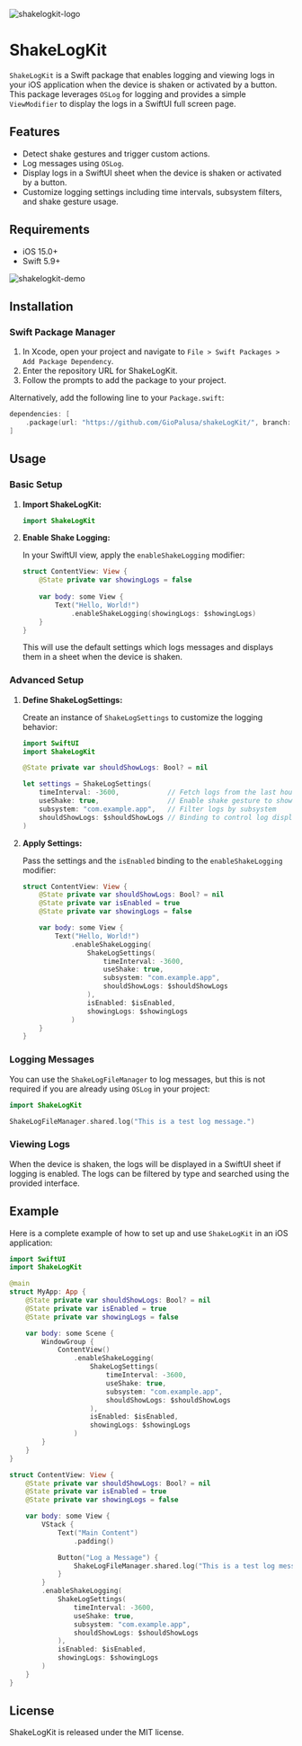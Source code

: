 ![shakelogkit-logo](https://github.com/GioPalusa/shakeLogKit/assets/16545448/37d003a5-0808-4e73-95c2-20bb85e43dfb)
# ShakeLogKit

`ShakeLogKit` is a Swift package that enables logging and viewing logs in your iOS application when the device is shaken or activated by a button. This package leverages `OSLog` for logging and provides a simple `ViewModifier` to display the logs in a SwiftUI full screen page.

## Features

- Detect shake gestures and trigger custom actions.
- Log messages using `OSLog`.
- Display logs in a SwiftUI sheet when the device is shaken or activated by a button.
- Customize logging settings including time intervals, subsystem filters, and shake gesture usage.

## Requirements

- iOS 15.0+
- Swift 5.9+

![shakelogkit-demo](https://github.com/GioPalusa/shakeLogKit/assets/16545448/4b75f27e-8d80-4232-b9a1-6e2c5e295989)

## Installation

### Swift Package Manager

1. In Xcode, open your project and navigate to `File > Swift Packages > Add Package Dependency`.
2. Enter the repository URL for ShakeLogKit.
3. Follow the prompts to add the package to your project.

Alternatively, add the following line to your `Package.swift`:

```swift
dependencies: [
    .package(url: "https://github.com/GioPalusa/shakeLogKit/", branch: "main")
]
```


## Usage

### Basic Setup

1. **Import ShakeLogKit:**

   ```swift
   import ShakeLogKit
   ```

2. **Enable Shake Logging:**

   In your SwiftUI view, apply the `enableShakeLogging` modifier:

   ```swift
   struct ContentView: View {
       @State private var showingLogs = false
       
       var body: some View {
           Text("Hello, World!")
               .enableShakeLogging(showingLogs: $showingLogs)
       }
   }
   ```

   This will use the default settings which logs messages and displays them in a sheet when the device is shaken.

### Advanced Setup

1. **Define ShakeLogSettings:**

   Create an instance of `ShakeLogSettings` to customize the logging behavior:

   ```swift
   import SwiftUI
   import ShakeLogKit

   @State private var shouldShowLogs: Bool? = nil

   let settings = ShakeLogSettings(
       timeInterval: -3600,            // Fetch logs from the last hour
       useShake: true,                 // Enable shake gesture to show logs
       subsystem: "com.example.app",   // Filter logs by subsystem
       shouldShowLogs: $shouldShowLogs // Binding to control log display
   )
   ```

2. **Apply Settings:**

   Pass the settings and the `isEnabled` binding to the `enableShakeLogging` modifier:

   ```swift
   struct ContentView: View {
       @State private var shouldShowLogs: Bool? = nil
       @State private var isEnabled = true
       @State private var showingLogs = false

       var body: some View {
           Text("Hello, World!")
               .enableShakeLogging(
                   ShakeLogSettings(
                       timeInterval: -3600,
                       useShake: true,
                       subsystem: "com.example.app",
                       shouldShowLogs: $shouldShowLogs
                   ),
                   isEnabled: $isEnabled,
                   showingLogs: $showingLogs
               )
       }
   }
   ```

### Logging Messages

You can use the `ShakeLogFileManager` to log messages, but this is not required if you are already using `OSLog` in your project:

```swift
import ShakeLogKit

ShakeLogFileManager.shared.log("This is a test log message.")
```

### Viewing Logs

When the device is shaken, the logs will be displayed in a SwiftUI sheet if logging is enabled. The logs can be filtered by type and searched using the provided interface.

## Example

Here is a complete example of how to set up and use `ShakeLogKit` in an iOS application:

```swift
import SwiftUI
import ShakeLogKit

@main
struct MyApp: App {
    @State private var shouldShowLogs: Bool? = nil
    @State private var isEnabled = true
    @State private var showingLogs = false

    var body: some Scene {
        WindowGroup {
            ContentView()
                .enableShakeLogging(
                    ShakeLogSettings(
                        timeInterval: -3600,
                        useShake: true,
                        subsystem: "com.example.app",
                        shouldShowLogs: $shouldShowLogs
                    ),
                    isEnabled: $isEnabled,
                    showingLogs: $showingLogs
                )
        }
    }
}

struct ContentView: View {
    @State private var shouldShowLogs: Bool? = nil
    @State private var isEnabled = true
    @State private var showingLogs = false

    var body: some View {
        VStack {
            Text("Main Content")
                .padding()

            Button("Log a Message") {
                ShakeLogFileManager.shared.log("This is a test log message.")
            }
        }
        .enableShakeLogging(
            ShakeLogSettings(
                timeInterval: -3600,
                useShake: true,
                subsystem: "com.example.app",
                shouldShowLogs: $shouldShowLogs
            ),
            isEnabled: $isEnabled,
            showingLogs: $showingLogs
        )
    }
}
```

## License

ShakeLogKit is released under the MIT license.
